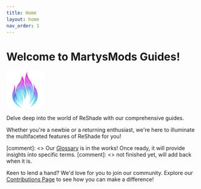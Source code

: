 ```yaml
---
title: Home
layout: home
nav_order: 1
---
```


# Welcome to MartysMods Guides!

<img style="max-width: 100px" src="./assets/mmlogo350.png"/>

Delve deep into the world of ReShade with our comprehensive guides.

Whether you're a newbie or a returning enthusiast, we're here to illuminate the multifaceted features of ReShade for you!

[comment]: <> Our [Glossary](./docs/glossary.html) is in the works! Once ready, it will provide insights into specific terms.
[comment]: <> not finished yet, will add back when it is.

Keen to lend a hand? We'd love for you to join our community. Explore our [Contributions Page](./docs/contribute.html) to see how you can make a difference!
